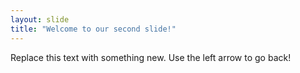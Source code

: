 ```yaml
---
layout: slide
title: "Welcome to our second slide!"
---
```

Replace this text with something new.
Use the left arrow to go back!
